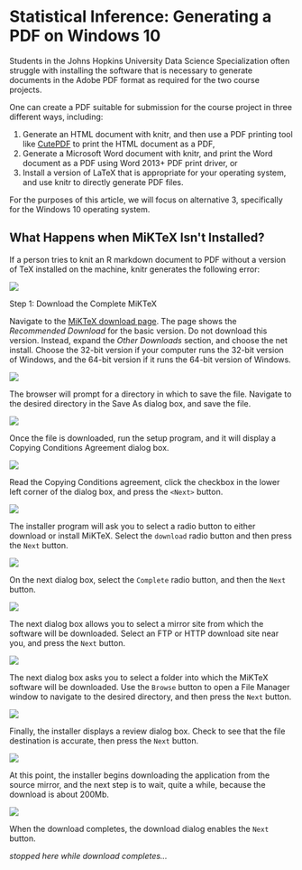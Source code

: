 # Statistical Inference: Generating a PDF on Windows 10

Students in the Johns Hopkins University Data Science Specialization often struggle with installing the software that is necessary to generate documents in the Adobe PDF format as required for the two course projects.

One can create a PDF suitable for submission for the course project in three different ways, including:

1. Generate an HTML document with knitr, and then use a PDF printing tool like [CutePDF](http://cutepdf.com) to print the HTML document as a PDF,
2. Generate a Microsoft Word document with knitr, and print the Word document as a PDF using Word 2013+ PDF print driver, or
3. Install a version of LaTeX that is appropriate for your operating system, and use knitr to directly generate PDF files.

For the purposes of this article, we will focus on alternative 3, specifically for the Windows 10 operating system.

## What Happens when MiKTeX Isn't Installed?

If a person tries to knit an R markdown document to PDF without a version of TeX installed on the machine, knitr generates the following error:

<img src="./images/installMikTeX01.png">

Step 1: Download the Complete MiKTeX

Navigate to the [MiKTeX download page](http://www.miktex.org/download). The page shows the *Recommended Download* for the basic version. Do not download this version. Instead, expand the *Other Downloads* section, and choose the net install.  Choose the 32-bit version if your computer runs the 32-bit version of Windows, and the 64-bit version if it runs the 64-bit version of Windows.

<img src="./images/installMikTeX02.png">

The browser will prompt for a directory in which to save the file. Navigate to the desired directory in the Save As dialog box, and save the file.

<img src="./images/installMikTeX03.png">

Once the file is downloaded, run the setup program, and it will display a Copying Conditions Agreement dialog box.

<img src="./images/installMikTeX04.png">


Read the Copying Conditions agreement, click the checkbox in the lower left corner of the dialog box, and press the `<Next>` button.

<img src="./images/installMikTeX05.png" >

The installer program will ask you to select a radio button to either download or install MiKTeX. Select the `download` radio button and then press the `Next` button.

<img src="./images/installMikTeX06.png" >

On the next dialog box, select the `Complete` radio button, and then the `Next` button.

<img src="./images/installMikTeX07.png" >

The next dialog box allows you to select a mirror site from which the software will be downloaded. Select an FTP or HTTP download site near you, and press the `Next` button.

<img src="./images/installMikTeX08.png" >

The next dialog box asks you to select a folder into which the MiKTeX software will be downloaded. Use the `Browse` button to open a File Manager window to navigate to the desired directory, and then press the `Next` button.

<img src="./images/installMikTeX09.png" >

Finally, the installer displays a review dialog box. Check to see that the file destination is accurate, then press the `Next` button.

<img src="./images/installMikTeX10.png" >

At this point, the installer begins downloading the application from the source mirror, and the next step is to wait, quite a while, because the download is about 200Mb.

<img src="./images/installMikTeX11.png" >

When the download completes, the download dialog enables the `Next` button.

*stopped here while download completes...*

